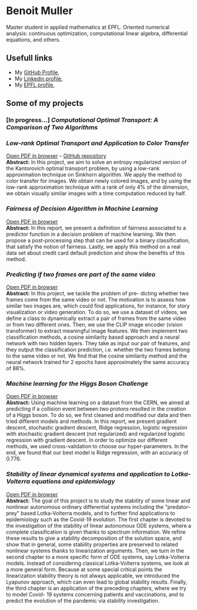 # Benoit Muller
Master student in applied mathematics at EPFL. Oriented numerical analysis: continuous optimization, computational linear algebra, differential equations, and others.
## Usefull links
- My [GitHub Profile](https://github.com/Benoit-Muller),
- My [Linkedin profile](https://www.linkedin.com/in/benoitmueller/?locale=en_US),
- My [EPFL profile](https://people.epfl.ch/benoit.muller/?lang=en),

## Some of my projects

### [In progress...] *Computational Optimal Transport: A Comparison of Two Algorithms*

### *Low-rank Optimal Transport and Application to Color Transfer*
[Open PDF in browser](https://benoit-muller.github.io/Low_Rank_Approximation_Techniques_Project/publication.pdf) – [GitHub repository](https://github.com/Benoit-Muller/Low_Rank_Approximation_Techniques_Project)
<br />
**Abstract:** In this project, we aim to solve an entropy regularized version of the Kantorovich optimal transport problem, by using a low-rank approximation technique on Sinkhorn algorithm. We apply the method to color transfer for images. We obtain newly colored images, and by using the low-rank approximation technique with a rank of only 4% of the dimension, we obtain visually similar images with a time computation reduced by half.

### *Fairness of Decision Algorithm in Machine Learning*
[Open PDF in browser](https://benoit-muller.github.io/Stat_ML_Project/report.pdf)
<br />
**Abstract:** 
In this report, we present a definition of fairness associated to a predictor function in a decision problem of machine learning. We then propose a post-processing step that can be used for a binary classification, that satisfy the notion of fairness. Lastly, we apply this method on a real data set about credit card default prediction and show the benefits of this method.

### *Predicting if two frames are part of the same video*
[Open PDF in browser](https://benoit-muller.github.io/Predicting%20if%20two%20frames%20are%20part%20of%20the%20same%20video.pdf)
<br />
**Abstract:** 
In this project, we tackle the problem of pre- dicting whether two frames come from the same video or not. The motivation is to assess how similar two images are, which could find applications, for instance, for story visualization or video generation. To do so, we use a dataset of videos, we define a class to dynamically extract a pair of frames from the same video or from two different ones. Then, we use the CLIP image encoder (vision transformer) to extract meaningful image features. We then implement two classification methods, a cosine similarity based approach and a neural network with two hidden layers. They take as input our pair of features, and they output the classification prediction, i.e. whether the two frames belong to the same video or not. We find that the cosine similarity method and the neural network trained for 2 epochs have approximately the same accuracy of 88%.

### *Machine learning for the Higgs Boson Challenge*
[Open PDF in browser](https://Benoit-Muller.github.io/Machine%20learning%20for%20the%20Higgs%20Boson%20Challenge.pdf)
<br />
**Abstract:** 
Using machine learning on a dataset from the CERN, we aimed at predicting if a collision event between two protons resulted in the creation of a Higgs boson. To do so, we first cleaned and modified our data and then tried different models and methods. In this report, we present gradient descent, stochastic gradient descent, Ridge regression, logistic regression with stochastic gradient descent (not regularized) and regularized logistic regression with gradient descent. In order to optimize our different methods, we used cross-validation to choose our hyper-parameters. In the end, we found that our best model is Ridge regression, with an accuracy of 0.776. 

### *Stability of linear dynamical systems and application to Lotka-Volterra equations and epidemiology*
[Open PDF in browser](https://benoit-muller.github.io/Projet-de-Bachelor/Stability%20of%20linear%20dynamical%20systems%20and%20application%20to%20Lotka-Volterra%20equations%20and%20epidemiology.pdf)
<br />
**Abstract:**
The goal of this project is to study the stability of some linear and nonlinear autonomous ordinary differential systems including the "predator–prey" based Lotka-Volterra models, and to further find applications to epidemiology such as the Covid-19 evolution.
The first chapter is devoted to the investigation of the stability of linear autonomous ODE systems, where a complete classification is given thanks to spectrum information. We refine these results to give a stability decomposition of the solution space, and show that in general, some stability properties are preserved to related nonlinear systems thanks to linearization arguments.
Then, we turn in the second chapter to a more specific form of ODE systems, say Lotka-Volterra models. Instead of considering classical Lotka-Volterra systems, we look at a more general form. Because at some special critical points the linearization stability theory is not always applicable, we introduced the Lyapunov approach, which can even lead to global stability results.
Finally, the third chapter is an application of the preceding chapters, where we try to model Covid- 19 systems concerning patients and vaccinations, and to predict the evolution of the pandemic via stability investigation.
